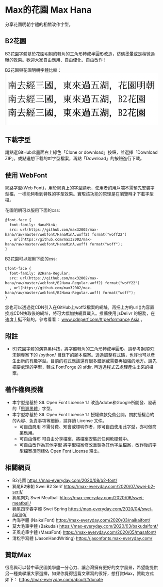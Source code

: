 # Max的花園 Max Hana

分享花園明朝字體的相關改作字型。

## B2花園
B2花園字體基於花園明朝的轉角的三角形轉成半圓形改造，彷彿墨暈或是稍微過曝的效果。歡迎大家自由應用、自由優化、自由改作！


B2花園與花園明朝字體比較：
![字體比較預覽](https://github.com/max32002/max-hana/raw/master/preview/compare_hana_b2.png)


## 下載字型

請點選GitHub此畫面右上綠色「Clone or download」按鈕，並選擇「Download ZIP」，或點進想下載的ttf字型檔案，再點「Download」的按鈕進行下載。

## 使用 WebFont

網路字型(Web Font)，用於網頁上的字型顯示，使用者的用戶端不需預先安裝字型檔，一樣能夠看到特殊的字型效果。實現該功能的原理是在瀏覽時才下載字型檔。

花園明朝可以服用下面的css:
```
@font-face {
  font-family: HanaMinA;
  src: url(https://github.com/max32002/max-hana/raw/master/webfont/HanaMinA.woff2) format("woff22")
  , url(https://github.com/max32002/max-hana/raw/master/webfont/HanaMinA.woff) format("woff");
}
```

B2花園可以服用下面的css:
```
@font-face {
  font-family: B2Hana-Regular;
  src: url(https://github.com/max32002/max-hana/raw/master/webfont/B2Hana-Regular.woff2) format("woff22")
  , url(https://github.com/max32002/max-hana/raw/master/webfont/B2Hana-Regular.woff) format("woff");
}
```

您也可以透過從CDN引入在GitHub上woff2檔案的網址，再把上方的url()內容置換成CDN快取後的網址，將可大幅加快網頁載入。推薦使用 jsDelivr 的服務，在速度上挺不錯的，參考看看： www.cdnperf.com/#!performance,Asia 。

## 附註
* B2花園字體的演算黑科技，將字體轉角的三角形轉成半圓形，請參考獅尾B2宋朝專案下的 /python/ 目錄下的腳本檔案。透過調整程式碼，也許也可以產生出新的有趣字型。目前的程式應該還有很多錯誤或需要再加強的地方。請先把要處理的字型，轉成 FontForge 的 sfdir, 再透過程式去處理產生出來的檔案。

## 著作權與授權

* 本字型是基於 SIL Open Font License 1.1 改造Adobe和Google所開發、發表的「[思源黑體](https://github.com/adobe-fonts/source-han-sans)」字型。
* 本字型亦基於 SIL Open Font License 1.1 授權條款免費公開，關於授權合約的內容、免責事項等細節，請詳讀 License 文件。
    * 可自由商用 不需付費、知會或標明作者，即可自由使用此字型，亦可做商業應用。
    * 可自由傳布 可自由分享檔案、將檔案安裝於任何軟硬體中。
    * 可自由改作為其他字型 將字型檔案修改重製為其他字型檔案，改作後的字型檔案須同樣依 Open Font License 釋出。
    
    
## 相關網頁

* B2花園
https://max-everyday.com/2020/08/b2-font/
* 獅尾B2宋朝 Swei B2 Serif
https://max-everyday.com/2020/07/swei-b2-serif/
* 獅尾肉丸 Swei Meatball
https://max-everyday.com/2020/06/swei-meatball/
* 獅尾四季春字體 Swei Spring
https://max-everyday.com/2020/04/swei-spring/
* 內海字體 (NaikaiFont) 
https://max-everyday.com/2020/03/naikaifont/
* 莫大毛筆字體 (Bakudai)
https://max-everyday.com/2020/03/bakudaifont/
* 正風毛筆字體 (MasaFont)
https://max-everyday.com/2020/05/masafont/
* 清松手寫體 (JasonHandWriting)
https://jasonfonts.max-everyday.com/

## 贊助Max

很高興可以替中華民國美學盡一分心力、讓台灣擁有更好的文字風景，希望能提供另一種美學讓大家選擇，如果你覺得這篇文章寫的很好，想打賞Max，贊助方式如下：
https://max-everyday.com/about/#donate
